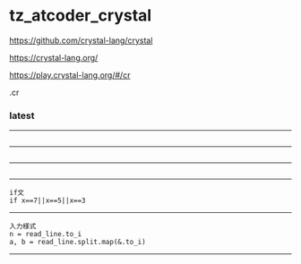 # tz_atcoder_crystal

https://github.com/crystal-lang/crystal

https://crystal-lang.org/

https://play.crystal-lang.org/#/cr

.cr

### latest
---
```

```
---
```

```
---
```

```
---
```
if文
if x==7||x==5||x==3
```
---
```
入力様式
n = read_line.to_i
a, b = read_line.split.map(&.to_i)
```
---
